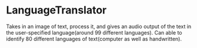 # LanguageTranslator
Takes in an image of text, process it, and gives an audio output of the text in the user-specified language(around 99 different languages). Can able to identify 80 different languages of text(computer as well as handwritten).
